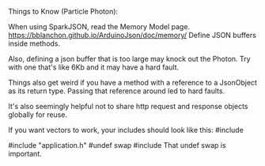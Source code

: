 Things to Know (Particle Photon):

When using SparkJSON, read the Memory Model page. https://bblanchon.github.io/ArduinoJson/doc/memory/
Define JSON buffers inside methods.

Also, defining a json buffer that is too large may knock out the Photon. Try with one that's like 6Kb and it may have a hard fault.

Things also get weird if you have a method with a reference to a JsonObject as its return type. Passing that reference around
led to hard faults.

It's also seemingly helpful not to share http request and response objects globally for reuse.

If you want vectors to work, your includes should look like this:
#include <cmath>

#include "application.h"
#undef swap
#include <vector>
That undef swap is important.